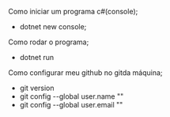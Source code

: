 Como iniciar um programa c#(console);
- dotnet new console;

Como rodar o programa;
- dotnet run

Como configurar meu github no gitda máquina;
- git version
- git config --global user.name ""
- git config --global user.email ""

